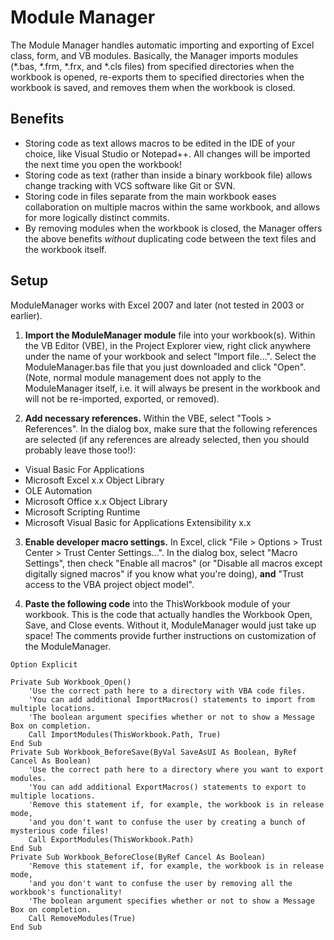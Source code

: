 # Module Manager
The Module Manager handles automatic importing and exporting of Excel class, form, and VB modules.  Basically, the Manager imports modules (*.bas, *.frm, *.frx, and *.cls files) from specified directories when the workbook is opened, re-exports them to specified directories when the workbook is saved, and removes them when the workbook is closed.

## Benefits
* Storing code as text allows macros to be edited in the IDE of your choice, like Visual Studio or Notepad++.  All changes will be imported the next time you open the workbook!
* Storing code as text (rather than inside a binary workbook file) allows change tracking with VCS software like Git or SVN.
* Storing code in files separate from the main workbook eases collaboration on multiple macros within the same workbook, and allows for more logically distinct commits.
* By removing modules when the workbook is closed, the Manager offers the above benefits *without* duplicating code between the text files and the workbook itself.

## Setup
ModuleManager works with Excel 2007 and later (not tested in 2003 or earlier).

1. __Import the ModuleManager module__ file into your workbook(s).  Within the VB Editor (VBE), in the Project Explorer view, right click anywhere under the name of your workbook and select "Import file...".  Select the ModuleManager.bas file that you just downloaded and click "Open".  (Note, normal module management does not apply to the ModuleManager itself, i.e. it will always be present in the workbook and will not be re-imported, exported, or removed).

2. __Add necessary references.__  Within the VBE, select "Tools > References".  In the dialog box, make sure that the following references are selected (if any references are already selected, then you should probably leave those too!):
 * Visual Basic For Applications
 * Microsoft Excel x.x Object Library
 * OLE Automation
 * Microsoft Office x.x Object Library
 * Microsoft Scripting Runtime
 * Microsoft Visual Basic for Applications Extensibility x.x

3. __Enable developer macro settings.__  In Excel, click "File > Options > Trust Center > Trust Center Settings...".  In the dialog box, select "Macro Settings", then check "Enable all macros" (or "Disable all macros except digitally signed macros" if you know what you're doing), __and__ "Trust access to the VBA project object model".

4. __Paste the following code__ into the ThisWorkbook module of your workbook.  This is the code that actually handles the Workbook Open, Save, and Close events.  Without it, ModuleManager would just take up space!  The comments provide further instructions on customization of the ModuleManager.
```
Option Explicit

Private Sub Workbook_Open()
	'Use the correct path here to a directory with VBA code files.
	'You can add additional ImportMacros() statements to import from multiple locations.
	'The boolean argument specifies whether or not to show a Message Box on completion.
    Call ImportModules(ThisWorkbook.Path, True)
End Sub
Private Sub Workbook_BeforeSave(ByVal SaveAsUI As Boolean, ByRef Cancel As Boolean)
	'Use the correct path here to a directory where you want to export modules.
	'You can add additional ExportMacros() statements to export to multiple locations.
	'Remove this statement if, for example, the workbook is in release mode,
	'and you don't want to confuse the user by creating a bunch of mysterious code files!
    Call ExportModules(ThisWorkbook.Path)
End Sub
Private Sub Workbook_BeforeClose(ByRef Cancel As Boolean)
	'Remove this statement if, for example, the workbook is in release mode,
	'and you don't want to confuse the user by removing all the workbook's functionality!
	'The boolean argument specifies whether or not to show a Message Box on completion.
    Call RemoveModules(True)
End Sub
```
